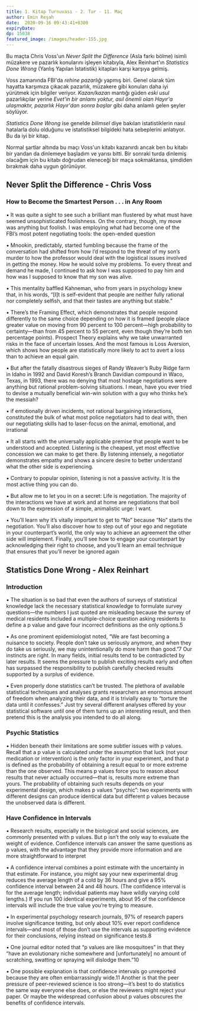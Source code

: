 ```yaml
---
title: 1. Kitap Turnuvası - 2. Tur - 11. Maç 
author: Emin Reşah
date:  2020-09-16 09:43:41+0300
expiryDate:
dp: 15038
featured_image: /images/header-155.jpg
---
```


Bu maçta Chris Voss'un *Never Split the Difference* (Asla farkı bölme) isimli müzakere ve pazarlık
konularını işleyen kitabıyla, Alex Reinhart'ın *Statistics Done Wrong* (Yanlış Yapılan İstatistik)
kitapları karşı karşıya gelmiş. 

Voss zamanında FBI'da *rehine pazarlığı* yapmış biri. Genel olarak tüm hayatta
karşımıza çıkacak pazarlık, müzakere gibi konuları daha iyi yürütmek için bilgiler veriyor.
*Kazan/kazan* mantığı güden *eski usul* pazarlıkçılar yerine *Evet'in bir anlamı yoktur, asıl önemli olan Hayır'a ulaşmaktır, pazarlık Hayır'dan sonra başlar* gibi daha anlamlı gelen şeyler söylüyor. 

*Statistics Done Wrong* ise genelde *bilimsel* diye bakılan istatistiklerin nasıl hatalarla dolu
olduğunu ve istatistiksel bilgideki hata sebeplerini anlatıyor. Bu da iyi bir kitap.

Normal şartlar altında bu maçı Voss'un kitabı kazanırdı ancak ben bu kitabı bir yandan da dinlemeye
başladım ve yarısı bitti. Bir sonraki turda dinlemiş olacağım için bu kitabı doğrudan eleneceği bir
maça sokmaktansa, şimdiden bırakmak daha uygun görünüyor. 


## Never Split the Difference - Chris Voss 

### How to Become the Smartest Person . . . in Any Room

▪ It was quite a sight to see such a brilliant man flustered by what must have seemed unsophisticated foolishness. On the contrary, though, my move was anything but foolish. I was employing what had become one of the FBI’s most potent negotiating tools: the open-ended question

▪ Mnookin, predictably, started fumbling because the frame of the conversation had shifted from how I’d respond to the threat of my son’s murder to how the professor would deal with the logistical issues involved in getting the money. How he would solve my problems. To every threat and demand he made, I continued to ask how I was supposed to pay him and how was I supposed to know that my son was alive.

▪ This mentality baffled Kahneman, who from years in psychology knew that, in his words, “[I]t is self-evident that people are neither fully rational nor completely selfish, and that their tastes are anything but stable.”

▪ There’s the Framing Effect, which demonstrates that people respond differently to the same choice depending on how it is framed (people place greater value on moving from 90 percent to 100 percent—high probability to certainty—than from 45 percent to 55 percent, even though they’re both ten percentage points). Prospect Theory explains why we take unwarranted risks in the face of uncertain losses. And the most famous is Loss Aversion, which shows how people are statistically more likely to act to avert a loss than to achieve an equal gain. 

▪ But after the fatally disastrous sieges of Randy Weaver’s Ruby Ridge farm in Idaho in 1992 and David Koresh’s Branch Davidian compound in Waco, Texas, in 1993, there was no denying that most hostage negotiations were anything but rational problem-solving situations. I mean, have you ever tried to devise a mutually beneficial win-win solution with a guy who thinks he’s the messiah?

▪ if emotionally driven incidents, not rational bargaining interactions, constituted the bulk of what most police negotiators had to deal with, then our negotiating skills had to laser-focus on the animal, emotional, and irrational

▪ It all starts with the universally applicable premise that people want to be understood and accepted. Listening is the cheapest, yet most effective concession we can make to get there. By listening intensely, a negotiator demonstrates empathy and shows a sincere desire to better understand what the other side is experiencing.

▪ Contrary to popular opinion, listening is not a passive activity. It is the most active thing you can do.

▪ But allow me to let you in on a secret: Life is negotiation. The majority of the interactions we have at work and at home are negotiations that boil down to the expression of a simple, animalistic urge: I want.

▪ You’ll learn why it’s vitally important to get to “No” because “No” starts the negotiation. You’ll also discover how to step out of your ego and negotiate in your counterpart’s world, the only way to achieve an agreement the other side will implement. Finally, you’ll see how to engage your counterpart by acknowledging their right to choose, and you’ll learn an email technique that ensures that you’ll never be ignored again


## Statistics Done Wrong - Alex Reinhart

### Introduction

▪ The situation is so bad that even the authors of surveys of statistical knowledge lack the necessary statistical knowledge to formulate survey questions—the numbers I just quoted are misleading because the survey of medical residents included a multiple-choice question asking residents to define a p value and gave four incorrect definitions as the only options.5

▪ As one prominent epidemiologist noted, “We are fast becoming a nuisance to society. People don’t take us seriously anymore, and when they do take us seriously, we may unintentionally do more harm than good.”7 Our instincts are right. In many fields, initial results tend to be contradicted by later results. It seems the pressure to publish exciting results early and often has surpassed the responsibility to publish carefully checked results supported by a surplus of evidence.

▪ Even properly done statistics can’t be trusted. The plethora of available statistical techniques and analyses grants researchers an enormous amount of freedom when analyzing their data, and it is trivially easy to “torture the data until it confesses.” Just try several different analyses offered by your statistical software until one of them turns up an interesting result, and then pretend this is the analysis you intended to do all along.

### Psychic Statistics

▪ Hidden beneath their limitations are some subtler issues with p values. Recall that a p value is calculated under the assumption that luck (not your medication or intervention) is the only factor in your experiment, and that p is defined as the probability of obtaining a result equal to or more extreme than the one observed. This means p values force you to reason about results that never actually occurred—that is, results more extreme than yours. The probability of obtaining such results depends on your experimental design, which makes p values “psychic”: two experiments with different designs can produce identical data but different p values because the unobserved data is different.

### Have Confidence in Intervals

▪ Research results, especially in the biological and social sciences, are commonly presented with p values. But p isn’t the only way to evaluate the weight of evidence. Confidence intervals can answer the same questions as p values, with the advantage that they provide more information and are more straightforward to interpret

▪ A confidence interval combines a point estimate with the uncertainty in that estimate. For instance, you might say your new experimental drug reduces the average length of a cold by 36 hours and give a 95% confidence interval between 24 and 48 hours. (The confidence interval is for the average length; individual patients may have wildly varying cold lengths.) If you run 100 identical experiments, about 95 of the confidence intervals will include the true value you’re trying to measure.

▪ In experimental psychology research journals, 97% of research papers involve significance testing, but only about 10% ever report confidence intervals—and most of those don’t use the intervals as supporting evidence for their conclusions, relying instead on significance tests.8

▪ One journal editor noted that “p values are like mosquitoes” in that they “have an evolutionary niche somewhere and [unfortunately] no amount of scratching, swatting or spraying will dislodge them.”10

▪ One possible explanation is that confidence intervals go unreported because they are often embarrassingly wide.11 Another is that the peer pressure of peer-reviewed science is too strong—it’s best to do statistics the same way everyone else does, or else the reviewers might reject your paper. Or maybe the widespread confusion about p values obscures the benefits of confidence intervals. 

